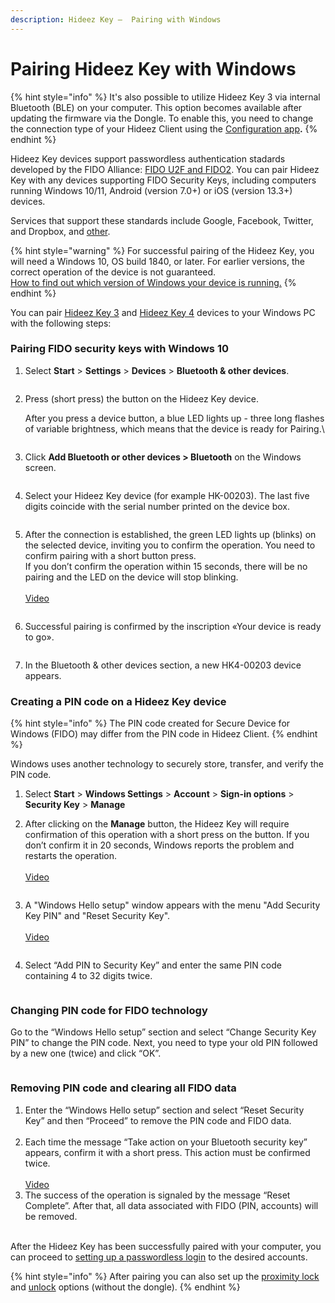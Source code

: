 ```yaml
---
description: Hideez Key –  Pairing with Windows
---
```


# Pairing Hideez Key with Windows

{% hint style="info" %}
It's also possible to utilize Hideez Key 3 via internal Bluetooth (BLE) on your computer. This option becomes available after updating the firmware via the Dongle. To enable this, you need to change the connection type of your Hideez Client using the [Configuration app](../guide-for-hideez-key-bundle-with-bt-adapter/configuration-app.md)**.**
{% endhint %}

Hideez Key devices support passwordless authentication stadards developed by the FIDO Alliance: [FIDO U2F and FIDO2](https://fidoalliance.org/specifications/). You can pair Hideez Key with any devices supporting FIDO Security Keys, including computers running Windows 10/11, Android (version 7.0+) or iOS (version 13.3+) devices.

Services that support these standards include Google, Facebook, Twitter, and Dropbox, and [other](https://hideez.com/pages/supported-services).

{% hint style="warning" %}
For successful pairing of the Hideez Key, you will need a Windows 10, OS build 1840, or later. For earlier versions, the correct operation of the device is not guaranteed. \
[How to find out which version of Windows your device is running.](https://support.microsoft.com/en-us/help/13443/windows-which-version-am-i-running)
{% endhint %}

You can pair [Hideez Key 3](https://hideez.com/products/hideez-key-3) and [Hideez Key 4](https://hideez.com/products/hideez-key-4) devices to your Windows PC with the following steps:

### **Pairing FIDO security keys with Windows 10‌**

1.  Select **Start** > **Settings** > **Devices** > **Bluetooth & other devices**.\
    &#x20;&#x20;

    <figure><img src="../.gitbook/assets/изображение_2021-09-21_124913.png" alt=""><figcaption></figcaption></figure>
2.  Press (short press) the button on the Hideez Key device.\
    &#x20;&#x20;

    After you press a device button, a blue LED lights up - three long flashes of variable brightness, which means that the device is ready for Pairing.\


    <figure><img src="../.gitbook/assets/image (4) (1).png" alt=""><figcaption></figcaption></figure>
3.  Click **Add Bluetooth or other devices > Bluetooth** on the Windows screen.\
    &#x20; &#x20;

    <figure><img src="../.gitbook/assets/Screenshot_2.png" alt=""><figcaption></figcaption></figure>
4.  Select your Hideez Key device (for example HK-00203). The last five digits coincide with the serial number printed on the device box.\
    &#x20;&#x20;

    <figure><img src="../.gitbook/assets/изображение_2021-09-21_125034.png" alt=""><figcaption></figcaption></figure>
5.  After the connection is established, the green LED lights up (blinks) on the selected device, inviting you to confirm the operation. You need to confirm pairing with a short button press. \
    If you don’t confirm the operation within 15 seconds, there will be no pairing and the LED on the device will stop blinking. \
    &#x20; \
    [Video](https://youtu.be/iBaGqvRmLmA)

    <figure><img src="../.gitbook/assets/изображение_2021-09-21_125049.png" alt=""><figcaption></figcaption></figure>
6.  Successful pairing is confirmed by the inscription «Your device is ready to go».

    &#x20;

    <figure><img src="../.gitbook/assets/изображение_2021-09-23_005601.png" alt=""><figcaption></figcaption></figure>
7. In the Bluetooth & other devices section, a new HK4-00203 device appears.\
   &#x20;<img src="../.gitbook/assets/изображение_2021-09-23_005618.png" alt="" data-size="original">&#x20;

### **Creating a PIN code on a Hideez Key device**

{% hint style="info" %}
The PIN code created for Secure Device for Windows (FIDO) may differ from the PIN code in Hideez Client.
{% endhint %}

Windows uses another technology to securely store, transfer, and verify the PIN code.

1. Select **Start** > **Windows Settings** > **Account** > **Sign-in options** > **Security Key** > **Manage**
2.  After clicking on the **Manage** button, the Hideez Key will require confirmation of this operation with a short press on the button. If you don’t confirm it in 20 seconds, Windows reports the problem and restarts the operation. \
    &#x20; \
    [Video](https://youtu.be/baczWo7j73M)

    <figure><img src="../.gitbook/assets/8.jpg" alt=""><figcaption></figcaption></figure>
3.  A "Windows Hello setup" window appears with the menu "Add Security Key PIN" and "Reset Security Key". \
    &#x20; \
    [Video](https://youtu.be/baczWo7j73M)

    <figure><img src="../.gitbook/assets/9.jpg" alt=""><figcaption></figcaption></figure>
4.  Select “Add PIN to Security Key” and enter the same PIN code containing 4 to 32 digits twice.\
    &#x20;&#x20;

    <figure><img src="../.gitbook/assets/10.jpg" alt=""><figcaption></figcaption></figure>

### **‌Changing PIN code for FIDO technology**

Go to the “Windows Hello setup” section and select “Change Security Key PIN” to change the PIN code. Next, you need to type your old PIN followed by a new one (twice) and click “OK”.\
&#x20;&#x20;

<figure><img src="../.gitbook/assets/изображение_2021-09-21_125409.png" alt=""><figcaption></figcaption></figure>

### **Removing PIN code and clearing all FIDO data**

1. Enter the “Windows Hello setup” section and select “Reset Security Key” and then “Proceed” to remove the PIN code and FIDO data. \
   &#x20;<img src="../.gitbook/assets/изображение_2021-09-21_125423.png" alt="" data-size="original">&#x20;
2. Each time the message “Take action on your Bluetooth security key” appears, confirm it with a short press. This action must be confirmed twice.\
   &#x20;<img src="../.gitbook/assets/изображение_2021-09-21_125600.png" alt="" data-size="original"> \
   [Video](https://youtu.be/baczWo7j73M)
3. The success of the operation is signaled by the message “Reset Complete”. After that, all data associated with FIDO (PIN, accounts) will be removed.\
   &#x20;<img src="../.gitbook/assets/изображение_2021-09-21_125517.png" alt="" data-size="original">&#x20;

After the Hideez Key has been successfully paired with your computer, you can proceed to [setting up a passwordless login](setting-up-passwordless-logins-and-2fa.md) to the desired accounts.

{% hint style="info" %}
After pairing you can also set up the [proximity lock](broken-reference) and [unlock](broken-reference) options (without the dongle).
{% endhint %}
